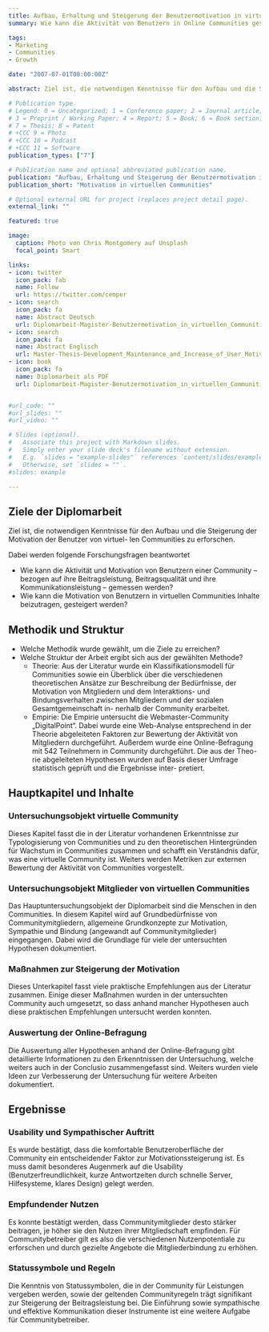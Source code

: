 ```yaml
---
title: Aufbau, Erhaltung und Steigerung der Benutzermotivation in virtuellen Communities
summary: Wie kann die Aktivität von Benutzern in Online Communities gesteigert werden?

tags:
- Marketing
- Communities
- Growth

date: "2007-07-01T00:00:00Z"

abstract: Ziel ist, die notwendigen Kenntnisse für den Aufbau und die Steigerung der Motivation der Benutzer von virtuellen Communities zu erforschen. Dabei werden folgende Forschungsfragen beantwortet. Wie kann die Aktivität und Motivation von Benutzern einer Community - bezogen auf ihre Beitragsleistung, Beitragsqualität und ihre Kommunikationsleistung – gemessen werden? Wie kann die Motivation von Benutzern in virtuellen Communities Inhalte beizutragen, gesteigert werden?

# Publication type.
# Legend: 0 = Uncategorized; 1 = Conference paper; 2 = Journal article;
# 3 = Preprint / Working Paper; 4 = Report; 5 = Book; 6 = Book section;
# 7 = Thesis; 8 = Patent
# +CCC 9 = Photo
# +CCC 10 = Podcast
# +CCC 11 = Software
publication_types: ["7"]

# Publication name and optional abbreviated publication name.
publication: "Aufbau, Erhaltung und Steigerung der Benutzermotivation in virtuellen Communities"
publication_short: "Motivation in virtuellen Communities"

# Optional external URL for project (replaces project detail page).
external_link: ""

featured: true

image:
  caption: Photo von Chris Montgomery auf Unsplash
  focal_point: Smart

links:
- icon: twitter
  icon_pack: fab
  name: Follow
  url: https://twitter.com/cemper
- icon: search
  icon_pack: fa
  name: Abstract Deutsch
  url: Diplomarbeit-Magister-Benutzermotivation_in_virtuellen_Communities_Christoph_C._Cemper_s0310057103_abstract_deutsch.pdf
- icon: search
  icon_pack: fa
  name: Abstract Englisch
  url: Master-Thesis-Development_Maintenance_and_Increase_of_User_Motivation_in_Virtual_Communities-s0310057103_abstract_english.pdf
- icon: book
  icon_pack: fa
  name: Diplomarbeit als PDF
  url: Diplomarbeit-Magister-Benutzermotivation_in_virtuellen_Communities_Christoph_C._Cemper_s0310057103.pdf


#url_code: ""
#url_slides: ""
#url_video: ""

# Slides (optional).
#   Associate this project with Markdown slides.
#   Simply enter your slide deck's filename without extension.
#   E.g. `slides = "example-slides"` references `content/slides/example-slides.md`.
#   Otherwise, set `slides = ""`.
#slides: example

---
```




## Ziele der Diplomarbeit

Ziel ist, die notwendigen Kenntnisse für den Aufbau und die Steigerung der Motivation der Benutzer von virtuel-
len Communities zu erforschen.

Dabei werden folgende Forschungsfragen beantwortet

* Wie kann die Aktivität und Motivation von Benutzern einer Community – bezogen auf ihre Beitragsleistung, Beitragsqualität und ihre Kommunikationsleistung – gemessen werden?
* Wie kann die Motivation von Benutzern in virtuellen Communities Inhalte beizutragen, gesteigert werden?

## Methodik und Struktur

* Welche Methodik wurde gewählt, um die Ziele zu erreichen?
* Welche Struktur der Arbeit ergibt sich aus der gewählten Methode?
  * Theorie: Aus der Literatur wurde ein Klassifikationsmodell für Communities sowie ein Überblick über die
    verschiedenen theoretischen Ansätze zur Beschreibung der Bedürfnisse, der Motivation von Mitgliedern und
    dem Interaktions- und Bindungsverhalten zwischen Mitgliedern und der sozialen Gesamtgemeinschaft in-
    nerhalb der Community erarbeitet.
  * Empirie: Die Empirie untersucht die Webmaster-Community „DigitalPoint“. Dabei wurde eine Web-Analyse
    entsprechend in der Theorie abgeleiteten Faktoren zur Bewertung der Aktivität von Mitgliedern durchgeführt.
    Außerdem wurde eine Online-Befragung mit 542 Teilnehmern in Community durchgeführt. Die aus der Theo-
    rie abgeleiteten Hypothesen wurden auf Basis dieser Umfrage statistisch geprüft und die Ergebnisse inter-
    pretiert.

## Hauptkapitel und Inhalte

### Untersuchungsobjekt virtuelle Community

Dieses Kapitel fasst die in der Literatur vorhandenen Erkenntnisse zur Typologisierung von Communities und zu den theoretischen Hintergründen für Wachstum in Communities zusammen und schafft ein Verständnis dafür, was eine virtuelle Community ist. Weiters werden Metriken zur externen Bewertung der Aktivität von Communities vorgestellt.

### Untersuchungsobjekt Mitglieder von virtuellen Communities

Das Hauptuntersuchungsobjekt der Diplomarbeit sind die Menschen in den Communities. In diesem Kapitel wird auf Grundbedürfnisse von Communitymitgliedern, allgemeine Grundkonzepte zur Motivation, Sympathie und Bindung (angewandt auf Communitymitglieder) eingegangen. Dabei wird die Grundlage für viele der untersuchten Hypothesen dokumentiert.

### Maßnahmen zur Steigerung der Motivation

Dieses Unterkapitel fasst viele praktische Empfehlungen aus der Literatur zusammen. Einige dieser Maßnahmen wurden in der untersuchten Community auch umgesetzt, so dass anhand mancher Hypothesen auch
diese praktischen Empfehlungen untersucht werden konnten.

### Auswertung der Online-Befragung

Die Auswertung aller Hypothesen anhand der Online-Befragung gibt detaillierte Informationen zu den Erkenntnissen der Untersuchung, welche weiters auch in der Conclusio zusammengefasst sind. Weiters wurden viele Ideen zur Verbesserung der Untersuchung für weitere Arbeiten dokumentiert.



## Ergebnisse

### Usability und Sympathischer Auftritt

Es wurde bestätigt, dass die komfortable Benutzeroberfläche der Community ein entscheidender Faktor zur Motivationssteigerung ist. Es muss damit besonderes Augenmerk auf die Usability (Benutzerfreundlichkeit, kurze Antwortzeiten durch schnelle Server, Hilfesysteme, klares Design) gelegt werden.

### Empfundender Nutzen

Es konnte bestätigt werden, dass Communitymitglieder desto stärker beitragen, je höher sie den Nutzen ihrer Mitgliedschaft empfinden. Für Communitybetreiber gilt es also die verschiedenen Nutzenpotentiale zu erforschen und durch gezielte Angebote die Mitgliederbindung zu erhöhen.

### Statussymbole und Regeln

Die Kenntnis von Statussymbolen, die in der Community für Leistungen vergeben werden, sowie der geltenden Communityregeln trägt signifikant zur Steigerung der Beitragsleistung bei. Die Einführung sowie sympathische und effektive Kommunikation dieser Instrumente ist eine weitere Aufgabe für Communitybetreiber.
